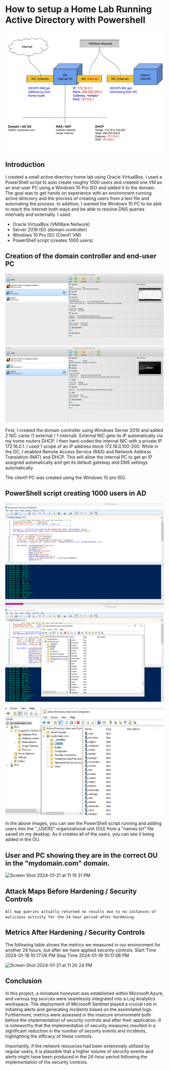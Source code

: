 # How to setup a Home Lab Running Active Directory with Powershell
![Home Lab](https://github.com/alfonsonyc2005/Active_DirectoryLab/blob/main/ADtopology.jpg?raw=true)

## Introduction

I created a small active directory home lab using Oracle VirtualBox.  I used a PowerShell script to auto create roughly 1000 users and created one VM as an end-user PC using a Windows 10 Pro ISO and added it to the domain.  The goal was to get hands on experience with an environment running active directory and the process of creating users from a text file and automating the process.  In addition, I wanted the Windows 10 PC to be able to reach the internet both ways and be able to resolve DNS queries internally and externally.  I used:

- Oracle VirtualBox (VMWare Network)
- Server 2019 ISO (domain controller)
- Windows 10 Pro ISO (Client1 VM)
- PowerShell script (creates 1000 users)


## Creation of the domain controller and end-user PC


![DC](https://github.com/alfonsonyc2005/Active_DirectoryLab/blob/main/VMManager.png?raw=true)
![PC](https://github.com/alfonsonyc2005/Active_DirectoryLab/blob/main/Screen%20Shot%202024-01-24%20at%202.03.43%20PM.png?raw=true)

First, I created the domain controller using Windows Server 2019 and added 2 NIC cards (1 external / 1 internal).  External NIC gets its IP automatically via my home routers DHCP. I then hard-coded the internal NIC with a private IP 172.16.0.1.  I used 1 scope of an IP address block 172.16.0.100-200.  While in the DC, I enabled Remote Access Service (RAS) and Network Address Translation (NAT) and DHCP.  This will allow the internal PC to get an IP assigned automatically and get its default gateway and DNS settings automatically.  

The client1 PC was created using the Windows 10 pro ISO.


## PowerShell script creating 1000 users in AD


![PowerShell creating users](https://github.com/alfonsonyc2005/Active_DirectoryLab/blob/main/PScreating.png?raw=true)<br>
![PowerShell running / updating AD](https://github.com/alfonsonyc2005/Active_DirectoryLab/blob/main/powershellrunnin.png?raw=true)<br>
![Users in AD / user's OU](https://github.com/alfonsonyc2005/Active_DirectoryLab/blob/main/UsersAD.png?raw=true)<br>

In the above images, you can see the PowerShell script running and adding users into the "_USERS" organizational unit (OU) from a "names.txt" file saved on my desktop.  As it creates all of the users, you can see it being added in the OU.



## User and PC showing they are in the correct OU in the "mydomain.com" domain.



![Screen Shot 2024-01-21 at 11 19 31 PM](https://github.com/alfonsonyc2005/Azure-SOC/assets/141835414/ac205dda-ee70-4cc3-90cd-46d1b35859a4)

## Attack Maps Before Hardening / Security Controls

```All map queries actually returned no results due to no instances of malicious activity for the 24 hour period after hardening.```

## Metrics After Hardening / Security Controls

The following table shows the metrics we measured in our environment for another 24 hours, but after we have applied security controls:
Start Time 2024-01-18 10:17:06 PM
Stop Time	2024-01-19 10:17:06 PM

![Screen Shot 2024-01-21 at 11 20 24 PM](https://github.com/alfonsonyc2005/Azure-SOC/assets/141835414/3a4f9caa-2bb9-4119-8cee-f902a406a63a)

## Conclusion

In this project, a miniature honeynet was established within Microsoft Azure, and various log sources were seamlessly integrated into a Log Analytics workspace. The deployment of Microsoft Sentinel played a crucial role in initiating alerts and generating incidents based on the assimilated logs. Furthermore, metrics were assessed in the insecure environment both before the implementation of security controls and after their application. It is noteworthy that the implementation of security measures resulted in a significant reduction in the number of security events and incidents, highlighting the efficacy of these controls.

Importantly, if the network resources had been extensively utilized by regular users, it is plausible that a higher volume of security events and alerts might have been produced in the 24-hour period following the implementation of the security controls.
